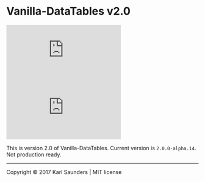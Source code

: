 # Vanilla-DataTables v2.0

![](http://img.badgesize.io/Mobius1/Vanilla-DataTables/2.0/dist/vanilla-dataTables.min.js) ![](http://img.badgesize.io/Mobius1/Vanilla-DataTables/2.0/dist/vanilla-dataTables.min.js?compression=gzip&label=gzipped)

This is version 2.0 of Vanilla-DataTables. Current version is `2.0.0-alpha.14`. Not production ready.

---

Copyright © 2017 Karl Saunders | MIT license
